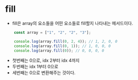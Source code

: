# fill
- fill은 array의 요소들을 어떤 요소들로 fill할지 나타내는 메서드이다.

``` js
    const array = ["1", "2", "2", "3"];

    console.log(array.fill(0, 2, 4)); // 1, 2, 0, 0
    console.log(array.fill(0, 1)); // 1, 0, 0, 0
    console.log(array.fill(0)); // 0, 0, 0, 0
```

- 첫번째는 0으로, idx 2부터 idx 4까지
- 두번째는 idx 1부터 0으로
- 세번째는 0으로 변환해주는 것이다.